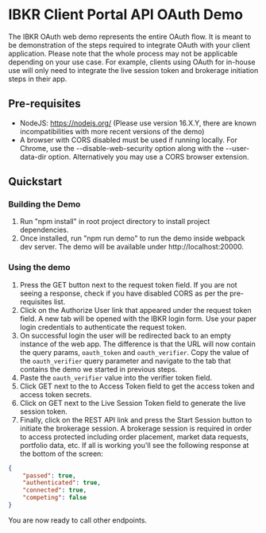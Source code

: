 # IBKR Client Portal API OAuth Demo

The IBKR OAuth web demo represents the entire OAuth flow. It is meant to be demonstration of the steps required to integrate OAuth with your client application. Please note that the whole process may not be applicable depending on your use case. For example, clients using OAuth for in-house use will only need to integrate the live session token and brokerage initiation steps in their app.

## Pre-requisites

- NodeJS: https://nodejs.org/ (Please use version 16.X.Y, there are known incompatibilities with more recent versions of the demo)
- A browser with CORS disabled must be used if running locally. For Chrome, use the --disable-web-security option along with the --user-data-dir option. Alternatively you may use a CORS browser extension.

## Quickstart

### Building the Demo

1. Run "npm install" in root project directory to install project dependencies.  
2. Once installed, run "npm run demo" to run the demo inside webpack dev server. The demo will be available under http://localhost:20000.


### Using the demo

1. Press the GET button next to the request token field. If you are not seeing a response, check if you have disabled CORS as per the pre-requisites list.
2. Click on the Authorize User link that appeared under the request token field. A new tab will be opened with the IBKR login form. Use your paper login credentials to authenticate the request token. 
3. On successful login the user will be redirected back to an empty instance of the web app. The difference is that the URL will now contain the query params, `oauth_token` and `oauth_verifier`. Copy the value of the `oauth_verifier` query parameter and navigate to the tab that contains the demo we started in previous steps.
4. Paste the `oauth_verifier` value into the verifier token field.
5. Click GET next to the to Access Token field to get the access token and access token secrets.
6. Click on GET next to the Live Session Token field to generate the live session token.
7. Finally, click on the REST API link and press the Start Session button to initiate the brokerage session. A brokerage session is required in order to access protected including order placement, market data requests, portfolio data, etc. If all is working you'll see the following response at the bottom of the screen:
```json
{
	"passed": true,
	"authenticated": true,
	"connected": true,
	"competing": false
}
```

You are now ready to call other endpoints.